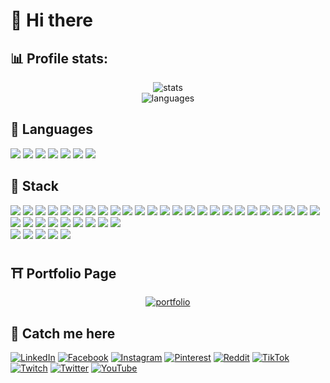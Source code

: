 # 🦋 Hi there

## 📊 Profile stats: 
<p align="center"> 
  <img src = "https://github-readme-streak-stats.herokuapp.com/?user=rilaxik&theme=dracula&hide_border=false" alt="stats"> <br />
  <img src = "https://github-readme-stats.vercel.app/api/top-langs/?username=rilaxik&theme=dracula&layout=compact&langs_count=8" alt="languages">
</p>


## 🐛 Languages
<p>
  <img src = "https://img.shields.io/badge/javascript-%23323330.svg?style=for-the-badge&logo=javascript&logoColor=%23F7DF1E">
  <img src = "https://img.shields.io/badge/typescript-%23007ACC.svg?style=for-the-badge&logo=typescript&logoColor=white">
  <img src = "https://img.shields.io/badge/java-%23ED8B00.svg?style=for-the-badge&logo=openjdk&logoColor=white">
  <img src = "https://img.shields.io/badge/c++-%2300599C.svg?style=for-the-badge&logo=c%2B%2B&logoColor=white">
  <img src = "https://img.shields.io/badge/php-%23777BB4.svg?style=for-the-badge&logo=php&logoColor=white">
  <img src = "https://img.shields.io/badge/python-3776AB.svg?style=for-the-badge&logo=python&logoColor=white">
  <img src = "https://img.shields.io/badge/gdscript-478CBF?style=for-the-badge&logo=godotengine&logoColor=white">
</p>


## 🧳 Stack
<p>
  <img src = "https://img.shields.io/badge/html5-%23E34F26.svg?style=for-the-badge&logo=html5&logoColor=white">
  <img src = "https://img.shields.io/badge/css3-%231572B6.svg?style=for-the-badge&logo=css3&logoColor=white">
  <img src = "https://img.shields.io/badge/react-%2320232a.svg?style=for-the-badge&logo=react&logoColor=%2361DAFB">
  <img src = "https://img.shields.io/badge/React_Router-CA4245?style=for-the-badge&logo=react-router&logoColor=white">
  <img src = "https://img.shields.io/badge/angular.js-%23E23237.svg?style=for-the-badge&logo=angularjs&logoColor=white">
  <img src = "https://img.shields.io/badge/redux-%23593d88.svg?style=for-the-badge&logo=redux&logoColor=white">
  <img src = "https://img.shields.io/badge/Zustand-663b06?style=for-the-badge">
  <img src = "https://img.shields.io/badge/SASS-hotpink.svg?style=for-the-badge&logo=SASS&logoColor=white">
  <img src = "https://img.shields.io/badge/tailwindcss-%2338B2AC.svg?style=for-the-badge&logo=tailwind-css&logoColor=white">
  <img src = "https://img.shields.io/badge/-AntDesign-%230170FE?style=for-the-badge&logo=ant-design&logoColor=white">
  <img src = "https://img.shields.io/badge/bootstrap-%238511FA.svg?style=for-the-badge&logo=bootstrap&logoColor=white">
  <img src = "https://img.shields.io/badge/Electron-191970?style=for-the-badge&logo=Electron&logoColor=white">
  <img src = "https://img.shields.io/badge/jquery-%230769AD.svg?style=for-the-badge&logo=jquery&logoColor=white">
  <img src = "https://img.shields.io/badge/discordjs-5865F2?style=for-the-badge">
  <img src = "https://img.shields.io/badge/docker-%230db7ed.svg?style=for-the-badge&logo=docker&logoColor=white">
  <img src = "https://img.shields.io/badge/vite-%23646CFF.svg?style=for-the-badge&logo=vite&logoColor=white">
  <img src = "https://img.shields.io/badge/vercel-%23000000.svg?style=for-the-badge&logo=vercel&logoColor=white">
  <img src = "https://img.shields.io/badge/Babel-F9DC3e?style=for-the-badge&logo=babel&logoColor=black">
  <img src = "https://img.shields.io/badge/webpack-%238DD6F9.svg?style=for-the-badge&logo=webpack&logoColor=black">
  <img src = "https://img.shields.io/badge/Git-fc6d26?style=for-the-badge&logo=git&logoColor=white">
  <img src = "https://img.shields.io/badge/CMake-%23008FBA.svg?style=for-the-badge&logo=cmake&logoColor=white">
  <img src = "https://img.shields.io/badge/MongoDB-%234ea94b.svg?style=for-the-badge&logo=mongodb&logoColor=white">
  <img src = "https://img.shields.io/badge/sqlite-%2307405e.svg?style=for-the-badge&logo=sqlite&logoColor=white">
  <img src = "https://img.shields.io/badge/heroku-%23430098.svg?style=for-the-badge&logo=heroku&logoColor=white">
  <img src = "https://img.shields.io/badge/github%20pages-121013?style=for-the-badge&logo=github&logoColor=white">
  <img src = "https://img.shields.io/badge/GoogleCloud-%234285F4.svg?style=for-the-badge&logo=google-cloud&logoColor=white">
  <img src = "https://img.shields.io/badge/node.js-6DA55F?style=for-the-badge&logo=node.js&logoColor=white">
  <img src = "https://img.shields.io/badge/NODEMON-%23323330.svg?style=for-the-badge&logo=nodemon&logoColor=%BBDEAD">
  <img src = "https://img.shields.io/badge/NPM-%23CB3837.svg?style=for-the-badge&logo=npm&logoColor=white">
  <img src = "https://img.shields.io/badge/pnpm-%234a4a4a.svg?style=for-the-badge&logo=pnpm&logoColor=f69220">
  <img src = "https://img.shields.io/badge/ESLint-4B3263?style=for-the-badge&logo=eslint&logoColor=white">
  <img src = "https://img.shields.io/badge/markdown-%23000000.svg?style=for-the-badge&logo=markdown&logoColor=white">
  <img src = "https://img.shields.io/badge/PowerShell-%235391FE.svg?style=for-the-badge&logo=powershell&logoColor=white">
  <img src = "https://img.shields.io/badge/batch-888.svg?style=for-the-badge">

  <br />

  <img src = "https://img.shields.io/badge/figma-%23F24E1E.svg?style=for-the-badge&logo=figma&logoColor=white">
  <img src = "https://img.shields.io/badge/Aseprite-FFFFFF?style=for-the-badge&logo=Aseprite&logoColor=#7D929E">
  <img src = "https://img.shields.io/badge/adobe%20illustrator-%23FF9A00.svg?style=for-the-badge&logo=adobe%20illustrator&logoColor=white">
  <img src = "https://img.shields.io/badge/adobe%20photoshop-%2331A8FF.svg?style=for-the-badge&logo=adobe%20photoshop&logoColor=white">
  <img src = "https://img.shields.io/badge/Adobe%20Premiere%20Pro-9999FF.svg?style=for-the-badge&logo=Adobe%20Premiere%20Pro&logoColor=white">
</p>


## ⛩️ Portfolio Page
<p align="center"><a href="https://rilaxik.github.io/"> <img src="https://github-readme-stats.vercel.app/api/pin/?username=rilaxik&repo=rilaxik.github.io&theme=dracula" alt="portfolio" /> </a></p>

## 🔗 Catch me here
[![LinkedIn](https://img.shields.io/badge/LinkedIn-%230077B5.svg?logo=linkedin&logoColor=white)](https://linkedin.com/in/danylo-halyk-378ab7263)
[![Facebook](https://img.shields.io/badge/Facebook-%231877F2.svg?logo=Facebook&logoColor=white)](https://facebook.com/danyarilaxik)
[![Instagram](https://img.shields.io/badge/Instagram-%23E4405F.svg?logo=Instagram&logoColor=white)](https://instagram.com/rilaxik)
[![Pinterest](https://img.shields.io/badge/Pinterest-%23E60023.svg?logo=Pinterest&logoColor=white)](https://pinterest.com/rilaxik)
[![Reddit](https://img.shields.io/badge/Reddit-%23FF4500.svg?logo=Reddit&logoColor=white)](https://reddit.com/user/rilaxik)
[![TikTok](https://img.shields.io/badge/TikTok-%23000000.svg?logo=TikTok&logoColor=white)](https://tiktok.com/@rilaxik420)
[![Twitch](https://img.shields.io/badge/Twitch-%239146FF.svg?logo=Twitch&logoColor=white)](https://twitch.tv/rilaxik_)
[![Twitter](https://img.shields.io/badge/Twitter-%231DA1F2.svg?logo=Twitter&logoColor=white)](https://twitter.com/rilaxikk)
[![YouTube](https://img.shields.io/badge/YouTube-%23FF0000.svg?logo=YouTube&logoColor=white)](https://youtube.com/@rilaxikk) 



[BADGES SOURCE]: # (https://shields.io/badges)
[ICONS SOURCE]: # (https://simpleicons.org/)
[ICONS GENERATOR]: # (https://gprm.itsvg.in/)
[SNAKE]: # (https://github.com/Platane/snk)

